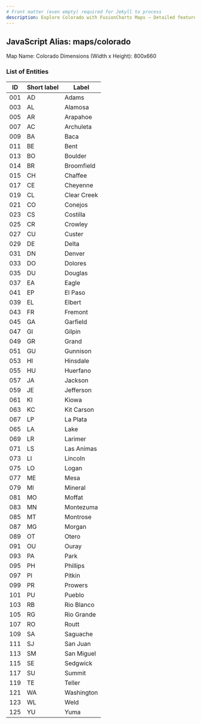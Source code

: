 ```yaml
---
# Front matter (even empty) required for Jekyll to process
description: Explore Colorado with FusionCharts Maps – Detailed features for seamless integration. Try now & enhance your data visualization today! 
---
```


## JavaScript Alias: maps/colorado

Map Name: Colorado
Dimensions (Width x Height): 800x660





### List of Entities

ID | Short label | Label
---|---|---|
001|AD|Adams
003|AL|Alamosa
005|AR|Arapahoe
007|AC|Archuleta
009|BA|Baca
011|BE|Bent
013|BO|Boulder
014|BR|Broomfield
015|CH|Chaffee
017|CE|Cheyenne
019|CL|Clear Creek
021|CO|Conejos
023|CS|Costilla
025|CR|Crowley
027|CU|Custer
029|DE|Delta
031|DN|Denver
033|DO|Dolores
035|DU|Douglas
037|EA|Eagle
041|EP|El Paso
039|EL|Elbert
043|FR|Fremont
045|GA|Garfield
047|GI|Gilpin
049|GR|Grand
051|GU|Gunnison
053|HI|Hinsdale
055|HU|Huerfano
057|JA|Jackson
059|JE|Jefferson
061|KI|Kiowa
063|KC|Kit Carson
067|LP|La Plata
065|LA|Lake
069|LR|Larimer
071|LS|Las Animas
073|LI|Lincoln
075|LO|Logan
077|ME|Mesa
079|MI|Mineral
081|MO|Moffat
083|MN|Montezuma
085|MT|Montrose
087|MG|Morgan
089|OT|Otero
091|OU|Ouray
093|PA|Park
095|PH|Phillips
097|PI|Pitkin
099|PR|Prowers
101|PU|Pueblo
103|RB|Rio Blanco
105|RG|Rio Grande
107|RO|Routt
109|SA|Saguache
111|SJ|San Juan
113|SM|San Miguel
115|SE|Sedgwick
117|SU|Summit
119|TE|Teller
121|WA|Washington
123|WL|Weld
125|YU|Yuma

